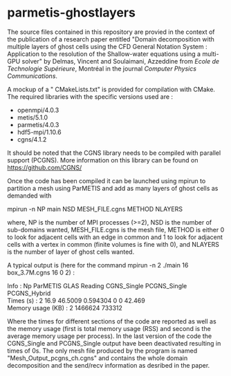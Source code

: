 # parmetis-ghostlayers

The source files contained in this repository are provied in the context of the publication of a research paper entitled "Domain decomposition with multiple layers of ghost cells using the CFD General Notation System : Application to the resolution of the Shallow-water equations using a multi-GPU solver" by Delmas, Vincent and Soulaimani, Azzeddine from *Ecole de Technologie Supérieure*, Montréal in the journal *Computer Physics Communications*.

A mockup of a "
CMakeLists.txt" is provided for compilation with CMake. The required libraries with the specific versions used are :
- openmpi/4.0.3
- metis/5.1.0
- parmetis/4.0.3
- hdf5-mpi/1.10.6
- cgns/4.1.2

It should be noted that the CGNS library needs to be compiled with parallel support (PCGNS). More information on this library can be found on https://github.com/CGNS/

Once the code has been compiled it can be launched using mpirun to partition a mesh using ParMETIS and add as many layers of ghost cells as demanded with

mpirun -n NP main NSD MESH_FILE.cgns METHOD NLAYERS

where, NP is the number of MPI processes (>=2), NSD is the number of sub-domains wanted, MESH_FILE.cgns is the mesh file, METHOD is either 0 to look for adjacent cells with an edge in common and 1 to look for adjacent cells with a vertex in common (finite volumes is fine with 0), and NLAYERS is the number of layer of ghost cells wanted.

A typical output is (here for the command  mpirun -n 2 ./main 16 box_3.7M.cgns 16 0 2) :

Info : Np ParMETIS GLAS Reading CGNS_Single PCGNS_Single PCGNS_Hybrid            
Times (s) : 2 16.9 46.5009 0.594304 0 0 42.469              
Memory usage (KB) : 2 1466624 733312         

Where the times for different sections of the code are reported as well as the memory usage (first is total memory usage (RSS) and second is the average memory usage per process). In the last version of the code the CGNS_Single and PCGNS_Single output have been deactivated resulting in times of 0s. The only mesh file produced by the program is named "Mesh_Output_pcgns_ch.cgns" and contains the whole domain decomposition and the send/recv information as desribed in the paper.
